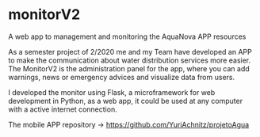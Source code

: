# monitorV2
A web app to management and monitoring the AquaNova APP resources

As a semester project of 2/2020 me and my Team have developed an APP to make the communication about water distribution services more easier.
The MonitorV2 is the administration panel for the app, where you can add warnings, news or emergency advices and visualize data from users.

I developed the monitor using Flask, a microframework for web development in Python, as a web app, it could be used at any computer with a active internet connection.

The mobile APP repository -> https://github.com/YuriAchnitz/projetoAgua
